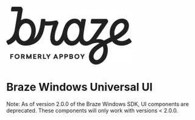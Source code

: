 ![Braze Logo](https://github.com/Appboy/appboy-windows-universal-ui/blob/master/braze-logo.png)

Braze Windows Universal UI
===========================

Note: As of version 2.0.0 of the Braze Windows SDK, UI components are deprecated. These components will only work with versions < 2.0.0.
